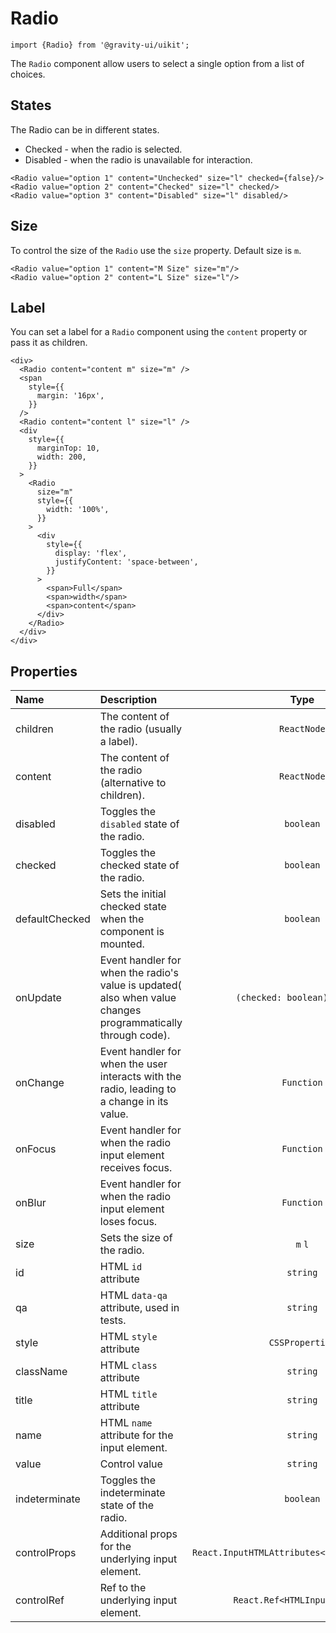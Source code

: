 <!--GITHUB_BLOCK-->

# Radio

<!--/GITHUB_BLOCK-->

```tsx
import {Radio} from '@gravity-ui/uikit';
```

The `Radio` component allow users to select a single option from a list of choices.

## States

The Radio can be in different states.

- Checked - when the radio is selected.
- Disabled - when the radio is unavailable for interaction.

<!--LANDING_BLOCK

<ExampleBlock
    code={`
<Radio value="option 1" content="Unchecked" size="l" checked={false}/>
<Radio value="option 2" content="Checked" size="l" checked/>
<Radio value="option 3" content="Disabled" size="l" disabled/>
`}
>
    <UIKit.Radio value="option 1" content="Unchecked" size="l" checked={false}/>
    <UIKit.Radio value="option 2" content="Checked" size="l" checked/>
    <UIKit.Radio value="option 3" content="Disabled" size="l" disabled/>
</ExampleBlock>

LANDING_BLOCK-->

<!--GITHUB_BLOCK-->

```tsx
<Radio value="option 1" content="Unchecked" size="l" checked={false}/>
<Radio value="option 2" content="Checked" size="l" checked/>
<Radio value="option 3" content="Disabled" size="l" disabled/>
```

<!--/GITHUB_BLOCK-->

## Size

To control the size of the `Radio` use the `size` property. Default size is `m`.

<!--LANDING_BLOCK

<ExampleBlock
    code={`
<Radio value="option 1" content="M Size" size="m"/>
<Radio value="option 2" content="L Size" size="l"/>
`}
>
    <UIKit.Radio value="option 1" content="M Size" size="m"/>
    <UIKit.Radio value="option 2" content="L Size" size="l"/>
</ExampleBlock>

LANDING_BLOCK-->

<!--GITHUB_BLOCK-->

```tsx
<Radio value="option 1" content="M Size" size="m"/>
<Radio value="option 2" content="L Size" size="l"/>
```

<!--/GITHUB_BLOCK-->

## Label

You can set a label for a `Radio` component using the `content` property or pass it as children.

<!--LANDING_BLOCK

<ExampleBlock
    code={`
<div>
  <Radio
    content="content m"
    size="m"
  />
  <span
    style={{
      margin: '16px'
    }}
   />
  <Radio
    content="content l"
    size="l"
  />
  <div
    style={{
      marginTop: 10,
      width: 200
    }}
  >
    <Radio
      size="m"
      style={{
        width: '100%'
      }}
    >
      <div
        style={{
          display: 'flex',
          justifyContent: 'space-between'
        }}
      >
        <span>
          Full
        </span>
        <span>
          width
        </span>
        <span>
          content
        </span>
      </div>
    </Radio>
  </div>
</div>
`}
>
<div>
  <UIKit.Radio
    content="content m"
    size="m"
  />
  <span
    style={{
      margin: '16px'
    }}
   />
  <UIKit.Radio
    content="content l"
    size="l"
  />
  <div
    style={{
      marginTop: 10,
      width: 200
    }}
  >
    <UIKit.Radio
      size="m"
      style={{
        width: '100%'
      }}
    >
      <div
        style={{
          display: 'flex',
          justifyContent: 'space-between'
        }}
      >
        <span>
          Full
        </span>
        <span>
          width
        </span>
        <span>
          content
        </span>
      </div>
    </UIKit.Radio>
  </div>
</div>
</ExampleBlock>

LANDING_BLOCK-->

<!--GITHUB_BLOCK-->

```tsx
<div>
  <Radio content="content m" size="m" />
  <span
    style={{
      margin: '16px',
    }}
  />
  <Radio content="content l" size="l" />
  <div
    style={{
      marginTop: 10,
      width: 200,
    }}
  >
    <Radio
      size="m"
      style={{
        width: '100%',
      }}
    >
      <div
        style={{
          display: 'flex',
          justifyContent: 'space-between',
        }}
      >
        <span>Full</span>
        <span>width</span>
        <span>content</span>
      </div>
    </Radio>
  </div>
</div>
```

<!--/GITHUB_BLOCK-->

## Properties

| Name           | Description                                                                                                  |                     Type                      | Default |
| :------------- | :----------------------------------------------------------------------------------------------------------- | :-------------------------------------------: | :-----: |
| children       | The content of the radio (usually a label).                                                                  |                  `ReactNode`                  |         |
| content        | The content of the radio (alternative to children).                                                          |                  `ReactNode`                  |         |
| disabled       | Toggles the `disabled` state of the radio.                                                                   |                   `boolean`                   | `false` |
| checked        | Toggles the checked state of the radio.                                                                      |                   `boolean`                   | `false` |
| defaultChecked | Sets the initial checked state when the component is mounted.                                                |                   `boolean`                   | `false` |
| onUpdate       | Event handler for when the radio's value is updated( also when value changes programmatically through code). |         `(checked: boolean) => void`          |         |
| onChange       | Event handler for when the user interacts with the radio, leading to a change in its value.                  |                  `Function`                   |         |
| onFocus        | Event handler for when the radio input element receives focus.                                               |                  `Function`                   |         |
| onBlur         | Event handler for when the radio input element loses focus.                                                  |                  `Function`                   |         |
| size           | Sets the size of the radio.                                                                                  |                    `m` `l`                    |   `m`   |
| id             | HTML `id` attribute                                                                                          |                   `string`                    |         |
| qa             | HTML `data-qa` attribute, used in tests.                                                                     |                   `string`                    |         |
| style          | HTML `style` attribute                                                                                       |                `CSSProperties`                |         |
| className      | HTML `class` attribute                                                                                       |                   `string`                    |         |
| title          | HTML `title` attribute                                                                                       |                   `string`                    |         |
| name           | HTML `name` attribute for the input element.                                                                 |                   `string`                    |         |
| value          | Control value                                                                                                |                   `string`                    |         |
| indeterminate  | Toggles the indeterminate state of the radio.                                                                |                   `boolean`                   | `false` |
| controlProps   | Additional props for the underlying input element.                                                           | `React.InputHTMLAttributes<HTMLInputElement>` |         |
| controlRef     | Ref to the underlying input element.                                                                         |         `React.Ref<HTMLInputElement>`         |         |
